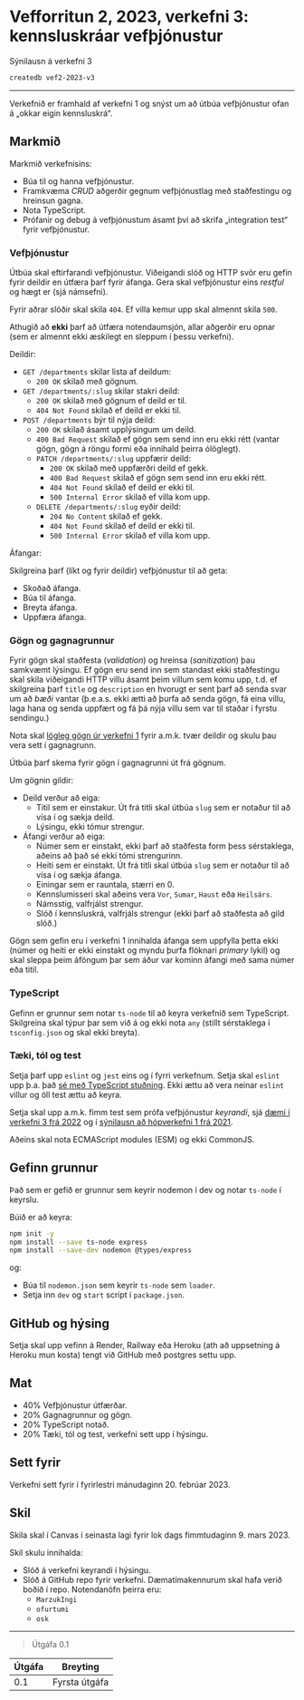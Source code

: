 # Vefforritun 2, 2023, verkefni 3: kennsluskráar vefþjónustur

Sýnilausn á verkefni 3

```bash
createdb vef2-2023-v3
```

---

Verkefnið er framhald af verkefni 1 og snýst um að útbúa vefþjónustur ofan á „okkar eigin kennsluskrá“.

## Markmið

Markmið verkefnisins:

- Búa til og hanna vefþjónustur.
- Framkvæma _CRUD_ aðgerðir gegnum vefþjónustlag með staðfestingu og hreinsun gagna.
- Nota TypeScript.
- Prófanir og debug á vefþjónustum ásamt því að skrifa „integration test“ fyrir vefþjónustur.

### Vefþjónustur

Útbúa skal eftirfarandi vefþjónustur. Viðeigandi slóð og HTTP svör eru gefin fyrir deildir en útfæra þarf fyrir áfanga. Gera skal vefþjónustur eins _restful_ og hægt er (sjá námsefni).

Fyrir aðrar slóðir skal skila `404`. Ef villa kemur upp skal almennt skila `500`.

Athugið að **ekki** þarf að útfæra notendaumsjón, allar aðgerðir eru opnar (sem er almennt ekki æskilegt en sleppum í þessu verkefni).

Deildir:

- `GET /departments` skilar lista af deildum:
  - `200 OK` skilað með gögnum.
- `GET /departments/:slug` skilar stakri deild:
  - `200 OK` skilað með gögnum ef deild er til.
  - `404 Not Found` skilað ef deild er ekki til.
- `POST /departments` býr til nýja deild:
  - `200 OK` skilað ásamt upplýsingum um deild.
  - `400 Bad Request` skilað ef gögn sem send inn eru ekki rétt (vantar gögn, gögn á röngu formi eða innihald þeirra ólöglegt).
  - `PATCH /departments/:slug` uppfærir deild:
    - `200 OK` skilað með uppfærðri deild ef gekk.
    - `400 Bad Request` skilað ef gögn sem send inn eru ekki rétt.
    - `404 Not Found` skilað ef deild er ekki til.
    - `500 Internal Error` skilað ef villa kom upp.
  - `DELETE /departments/:slug` eyðir deild:
    - `204 No Content` skilað ef gekk.
    - `404 Not Found` skilað ef deild er ekki til.
    - `500 Internal Error` skilað ef villa kom upp.

Áfangar:

Skilgreina þarf (líkt og fyrir deildir) vefþjónustur til að geta:

- Skoðað áfanga.
- Búa til áfanga.
- Breyta áfanga.
- Uppfæra áfanga.

### Gögn og gagnagrunnur

Fyrir gögn skal staðfesta (_validation_) og hreinsa (_sanitization_) þau samkvæmt lýsingu. Ef gögn eru send inn sem standast ekki staðfestingu skal skila viðeigandi HTTP villu ásamt þeim villum sem komu upp, t.d. ef skilgreina þarf `title` og `description` en hvorugt er sent þarf að senda svar um að _bæði_ vantar (þ.e.a.s. ekki ætti að þurfa að senda gögn, fá eina villu, laga hana og senda uppfært og fá þá nýja villu sem var til staðar í fyrstu sendingu.)

Nota skal [lögleg gögn úr verkefni 1](https://github.com/vefforritun/vef2-2023-v1/tree/main/data) fyrir a.m.k. tvær deildir og skulu þau vera sett í gagnagrunn.

Útbúa þarf skema fyrir gögn í gagnagrunni út frá gögnum.

Um gögnin gildir:

- Deild verður að eiga:
  - Titil sem er einstakur. Út frá titli skal útbúa `slug` sem er notaður til að vísa í og sækja deild.
  - Lýsingu, ekki tómur strengur.
- Áfangi verður að eiga:
  - Númer sem er einstakt, ekki þarf að staðfesta form þess sérstaklega, aðeins að það sé ekki tómi strengurinn.
  - Heiti sem er einstakt. Út frá titli skal útbúa `slug` sem er notaður til að vísa í og sækja áfanga.
  - Einingar sem er rauntala, stærri en 0.
  - Kennslumisseri skal aðeins vera `Vor`, `Sumar`, `Haust` eða `Heilsárs`.
  - Námsstig, valfrjálst strengur.
  - Slóð í kennsluskrá, valfrjáls strengur (ekki þarf að staðfesta að gild slóð.)

Gögn sem gefin eru í verkefni 1 innihalda áfanga sem uppfylla þetta ekki (númer og heiti er ekki einstakt og myndu þurfa flóknari _primary_ lykil) og skal sleppa þeim áföngum þar sem áður var kominn áfangi með sama númer eða titil.

### TypeScript

Gefinn er grunnur sem notar `ts-node` til að keyra verkefnið sem TypeScript. Skilgreina skal týpur þar sem við á og ekki nota `any` (stillt sérstaklega í `tsconfig.json` og skal ekki breyta).

### Tæki, tól og test

Setja þarf upp `eslint` og `jest` eins og í fyrri verkefnum. Setja skal `eslint` upp þ.a. það [sé með TypeScript stuðning](https://typescript-eslint.io/getting-started). Ekki ættu að vera neinar `eslint` villur og öll test ættu að keyra.

Setja skal upp a.m.k. fimm test sem prófa vefþjónustur _keyrandi_, sjá [dæmi í verkefni 3 frá 2022](https://github.com/vefforritun/vef2-2022-v3-synilausn/tree/main/src/test/integration) og í [sýnilausn að hópverkefni 1 frá 2021](https://github.com/vefforritun/vef2-2021-h1-synilausn/tree/main/src/tests).

Aðeins skal nota ECMAScript modules (ESM) og ekki CommonJS.

## Gefinn grunnur

Það sem er gefið er grunnur sem keyrir nodemon í dev og notar `ts-node` í keyrslu.

Búið er að keyra:

```bash
npm init -y
npm install --save ts-node express
npm install --save-dev nodemon @types/express
```

og:

- Búa til `nodemon.json` sem keyrir `ts-node` sem `loader`.
- Setja inn `dev` og `start` script í `package.json`.

## GitHub og hýsing

Setja skal upp vefinn á Render, Railway eða Heroku (ath að uppsetning á Heroku mun kosta) tengt við GitHub með postgres settu upp.

## Mat

- 40% Vefþjónustur útfærðar.
- 20% Gagnagrunnur og gögn.
- 20% TypeScript notað.
- 20% Tæki, tól og test, verkefni sett upp í hýsingu.

## Sett fyrir

Verkefni sett fyrir í fyrirlestri mánudaginn 20. febrúar 2023.

## Skil

Skila skal í Canvas í seinasta lagi fyrir lok dags fimmtudaginn 9. mars 2023.

Skil skulu innihalda:

- Slóð á verkefni keyrandi í hýsingu.
- Slóð á GitHub repo fyrir verkefni. Dæmatímakennurum skal hafa verið boðið í repo. Notendanöfn þeirra eru:
  - `MarzukIngi`
  - `ofurtumi`
  - `osk`

---

> Útgáfa 0.1

| Útgáfa | Breyting      |
| ------ | ------------- |
| 0.1    | Fyrsta útgáfa |
